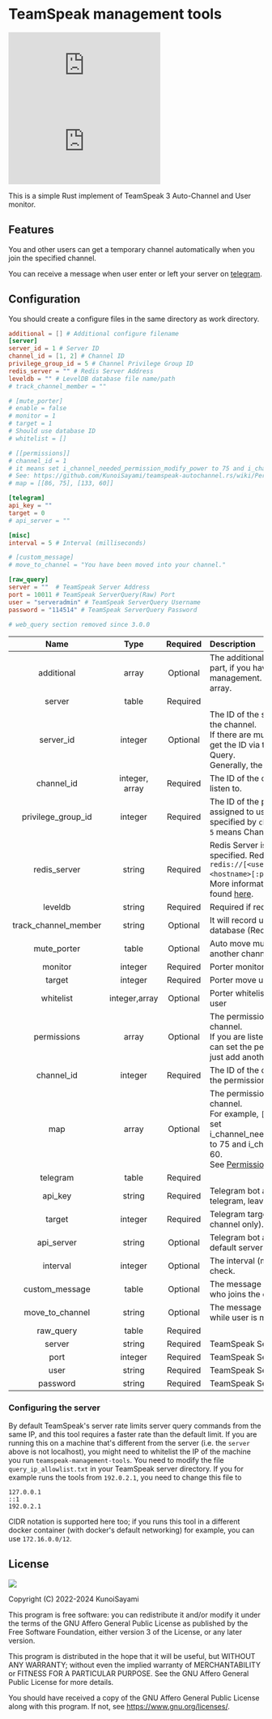 # TeamSpeak management tools

![License](https://img.shields.io/github/license/KunoiSayami/teamspeak-management-tools.rs?style=for-the-badge) ![GitHub release (latest SemVer)](https://img.shields.io/github/v/release/KunoiSayami/teamspeak-management-tools.rs?style=for-the-badge)

This is a simple Rust implement of TeamSpeak 3 Auto-Channel and User monitor.

## Features

You and other users can get a temporary channel automatically when you join the specified channel.

You can receive a message when user enter or left your server on [telegram](https://telegram.org/).


## Configuration

You should create a configure files in the same directory as work directory.


```toml
additional = [] # Additional configure filename
[server]
server_id = 1 # Server ID
channel_id = [1, 2] # Channel ID
privilege_group_id = 5 # Channel Privilege Group ID
redis_server = "" # Redis Server Address
leveldb = "" # LevelDB database file name/path
# track_channel_member = ""

# [mute_porter]
# enable = false
# monitor = 1
# target = 1
# Should use database ID
# whitelist = []

# [[permissions]]
# channel_id = 1
# it means set i_channel_needed_permission_modify_power to 75 and i_channel_needed_delete_power to 60
# See: https://github.com/KunoiSayami/teamspeak-autochannel.rs/wiki/Permission-List for more key information
# map = [[86, 75], [133, 60]]

[telegram]
api_key = ""
target = 0
# api_server = ""

[misc]
interval = 5 # Interval (milliseconds)

# [custom_message]
# move_to_channel = "You have been moved into your channel."

[raw_query]
server = ""  # TeamSpeak Server Address
port = 10011 # TeamSpeak ServerQuery(Raw) Port
user = "serveradmin" # TeamSpeak ServerQuery Username
password = "114514" # TeamSpeak ServerQuery Password

# web_query section removed since 3.0.0
```

|         Name         |      Type      | Required | Description                                                                                                                                                                                                                                                                                                              |
|:--------------------:|:--------------:|:--------:|:-------------------------------------------------------------------------------------------------------------------------------------------------------------------------------------------------------------------------------------------------------------------------------------------------------------------------|
|      additional      |    array       | Optional | The additional server configure filename part, if you have multiple server to management. You should put strings in this array.                                                                                                                                                                                          |
|        server        |     table      | Required |                                                                                                                                                                                                                                                                                                                          |
|      server_id       |    integer     | Optional | The ID of the server, which you want to get the channel. <br>If there are multiple servers running, you can get the ID via the TeamSpeak 3 Server Query. <br>Generally, the server ID is `1`.                                                                                                                            |
|      channel_id      | integer, array | Required | The ID of the channel, which you want to listen to.                                                                                                                                                                                                                                                                      |
|  privilege_group_id  |    integer     | Required | The ID of the privilege group, which will be assigned to user who joins the channel specified by `channel_id`. <br>`5` means Channel Admin Generally.                                                                                                                                                                    |
|     redis_server     |     string     | Required | Redis Server is optional if `leveldb` is specified. Redis Server Should be like `redis://[<username>][:<password>@]<hostname>[:port][/<db>]`. <br>More information about Redis URL can be found [here](https://docs.rs/redis/latest/redis/#connection-parameters).                                                       |
|       leveldb        |     string     | Required | Required if redis server is not specified                                                                                                                                                                                                                                                                                |
| track_channel_member |     string     | Optional | It will record user membership in specify database (Require `tracker` feature)                                                                                                                                                                                                                                           |
|     mute_porter      |     table      | Optional | Auto move muter user from one channel to another channel, useful in default channel.                                                                                                                                                                                                                                     |
|       monitor        |    integer     | Required | Porter monitor channel.                                                                                                                                                                                                                                                                                                  |
|        target        |    integer     | Required | Porter move user to this channel.                                                                                                                                                                                                                                                                                        |
|      whitelist       | integer,array  | Optional | Porter whitelist, use database ID to identify user                                                                                                                                                                                                                                                                       |
|     permissions      |     array      | Optional | The permission you want to set to the channel.<br/>If you are listening to multiple channels, you can set the permission for each channel by just add another `permissions` section.                                                                                                                                     |
|      channel_id      |    integer     | Required | The ID of the channel, which you want to add the permission to.                                                                                                                                                                                                                                                          |
|         map          |     array      | Optional | The permission you want to set to the channel. <br/>For example, `[[86, 75], [133, 60]]` means set i_channel_needed_permission_modify_power to 75 and i_channel_needed_delete_power to 60. <br>See [Permission List](https://github.com/KunoiSayami/teamspeak-autochannel.rs/wiki/Permission-List) for more information. |
|       telegram       |     table      | Required |                                                                                                                                                                                                                                                                                                                          |
|       api_key        |     string     | Required | Telegram bot api key. If you don't use telegram, leave it blank.                                                                                                                                                                                                                                                         |
|        target        |    integer     | Required | Telegram target channel (current support channel only).                                                                                                                                                                                                                                                                  |
|      api_server      |     string     | Optional | Telegram bot api server, leave blank to use default server.                                                                                                                                                                                                                                                              |
|       interval       |    integer     | Optional | The interval (milliseconds) between each check.                                                                                                                                                                                                                                                                          |
|    custom_message    |     table      | Optional | The message you want to send to the user who joins the channel.                                                                                                                                                                                                                                                          |
|   move_to_channel    |     string     | Optional | The message you want to send to the user while user is moved to the their channel.                                                                                                                                                                                                                                       |
|      raw_query       |     table      | Required |                                                                                                                                                                                                                                                                                                                          |
|        server        |     string     | Required | TeamSpeak Server Address                                                                                                                                                                                                                                                                                                 |
|         port         |    integer     | Required | TeamSpeak ServerQuery(Raw) Port                                                                                                                                                                                                                                                                                          |
|         user         |     string     | Required | TeamSpeak ServerQuery Username                                                                                                                                                                                                                                                                                           |
|       password       |     string     | Required | TeamSpeak ServerQuery Password                                                                                                                                                                                                                                                                                           |

### Configuring the server

By default TeamSpeak's server rate limits server query commands from the same IP, and this tool requires a faster rate than the default limit. If you are running this on a machine that's different from the server (i.e. the `server` above is not localhost), you might need to whitelist the IP of the machine you run `teamspeak-management-tools`. You need to modify the file `query_ip_allowlist.txt` in your TeamSpeak server directory. If you for example runs the tools from `192.0.2.1`, you need to change this file to

```plain
127.0.0.1
::1
192.0.2.1
```

CIDR notation is supported here too; if you runs this tool in a different docker container (with docker's default networking) for example, you can use `172.16.0.0/12`.

## License

[![](https://www.gnu.org/graphics/agplv3-155x51.png)](https://www.gnu.org/licenses/agpl-3.0.txt)

Copyright (C) 2022-2024 KunoiSayami

This program is free software: you can redistribute it and/or modify it under the terms of the GNU Affero General Public License as published by the Free Software Foundation, either version 3 of the License, or any later version.

This program is distributed in the hope that it will be useful, but WITHOUT ANY WARRANTY; without even the implied warranty of MERCHANTABILITY or FITNESS FOR A PARTICULAR PURPOSE. See the GNU Affero General Public License for more details.

You should have received a copy of the GNU Affero General Public License along with this program. If not, see <https://www.gnu.org/licenses/>.